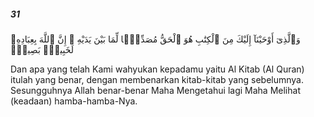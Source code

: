 ##### 31

<span class="ayah">وَٱلَّذِىٓ أَوْحَيْنَآ إِلَيْكَ مِنَ ٱلْكِتَٰبِ هُوَ ٱلْحَقُّ مُصَدِّقًۭا لِّمَا بَيْنَ يَدَيْهِ ۗ إِنَّ ٱللَّهَ بِعِبَادِهِۦ لَخَبِيرٌۢ بَصِيرٌۭ</span>

<span class="ayah_translation">Dan apa yang telah Kami wahyukan kepadamu yaitu Al Kitab (Al Quran) itulah yang benar, dengan membenarkan kitab-kitab yang sebelumnya. Sesungguhnya Allah benar-benar Maha Mengetahui lagi Maha Melihat (keadaan) hamba-hamba-Nya.</span>

